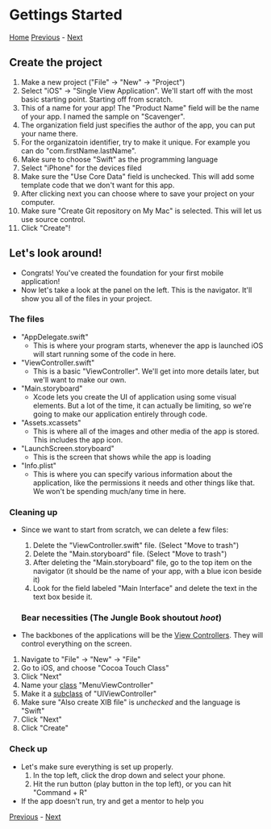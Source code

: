 # Gettings Started

[Home](README.md)
[Previous](1-Swift.md) - [Next](2-XcodeIntro.md)

## Create the project
1. Make a new project ("File" -> "New" -> "Project")
2. Select "iOS" -> "Single View Application". We'll start off with the most basic starting point. Starting off from scratch.
3. This of a name for your app! The "Product Name" field will be the name of your app. I named the sample on "Scavenger".
4. The organization field just specifies the author of the app, you can put your name there.
5. For the organizatoin identifier, try to make it unique. For example you can do "com.firstName.lastName".
6. Make sure to choose "Swift" as the programming language
7. Select "iPhone" for the devices filed
8. Make sure the "Use Core Data" field is unchecked. This will add some template code that we don't want for this app.
10. After clicking next you can choose where to save your project on your computer.
11. Make sure "Create Git repository on My Mac" is selected. This will let us use source control.
12. Click "Create"!

## Let's look around!
  - Congrats! You've created the foundation for your first mobile application!
  - Now let's take a look at the panel on the left. This is the navigator. It'll show you all of the files in your project.

### The files
- "AppDelegate.swift"
  - This is where your program starts, whenever the app is launched iOS will start running some of the code in here.
- "ViewController.swift"
  - This is a basic "ViewController". We'll get into more details later, but we'll want to make our own.
- "Main.storyboard"
  - Xcode lets you create the UI of application using some visual elements. But a lot of the time, it can actually be limiting, so we're going to make our application entirely through code.
- "Assets.xcassets"
  - This is where all of the images and other media of the app is stored. This includes the app icon.
- "LaunchScreen.storyboard"
  - This is the screen that shows while the app is loading
- "Info.plist"
  - This is where you can specify various information about the application, like the permissions it needs and other things like that. We won't be spending much/any time in here.
  
### Cleaning up
- Since we want to start from scratch, we can delete a few files:
  1. Delete the "ViewController.swift" file. (Select "Move to trash")
  2. Delete the "Main.storyboard" file. (Select "Move to trash")
  3. After deleting the "Main.storyboard" file, go to the top item on the navigator (it should be the name of your app, with a blue icon beside it)
  4. Look for the field labeled "Main Interface" and delete the text in the text box beside it.
  
  ### Bear necessities (The Jungle Book shoutout *hoot*)
- The backbones of the applications will be the [View Controllers](#). They will control everything on the screen.
1. Navigate to "File" -> "New" -> "File"
2. Go to iOS, and choose "Cocoa Touch Class"
3. Click "Next"
4. Name your [class](#) "MenuViewController"
5. Make it a [subclass](#) of "UIViewController"
6. Make sure "Also create XIB file" is *unchecked* and the language is "Swift"
7. Click "Next"
8. Click "Create"
  
### Check up
- Let's make sure everything is set up properly.
  1. In the top left, click the drop down and select your phone.
  2. Hit the run button (play button in the top left), or you can hit "Command + R"
- If the app doesn't run, try and get a mentor to help you



[Previous](1-Swift.md) - [Next](2-XcodeIntro.md)
